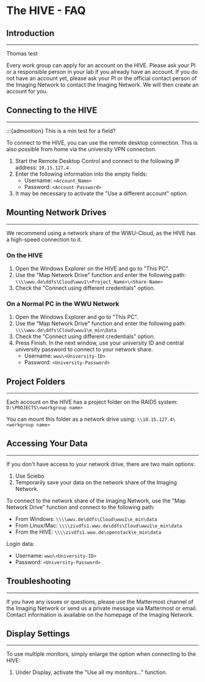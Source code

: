 # The HIVE - FAQ

## Introduction
---------------
Thomas test

Every work group can apply for an account on the HIVE. Please ask your PI or a responsible person in your lab if you already have an account. If you do not have an account yet, please ask your PI or the official contact person of the Imaging Network to contact the Imaging Network. We will then create an account for you.

## Connecting to the HIVE
-------------------------

:::{admonition} This is a min test for a field?

To connect to the HIVE, you can use the remote desktop connection. This is also possible from home via the university VPN connection.

1. Start the Remote Desktop Control and connect to the following IP address: `10.15.127.4`
2. Enter the following information into the empty fields:
	* Username: `<Account_Name>`
	* Password: `<Account-Password>`
3. It may be necessary to activate the "Use a different account" option.

## Mounting Network Drives
---------------------------

We recommend using a network share of the WWU-Cloud, as the HIVE has a high-speed connection to it.

### On the HIVE

1. Open the Windows Explorer on the HIVE and go to "This PC".
2. Use the "Map Network Drive" function and enter the following path: `\\\\wwu.de\ddfs\Cloud\wwu1\<Project_Name>\<Share-Name>`
3. Check the "Connect using different credentials" option.

### On a Normal PC in the WWU Network

1. Open the Windows Explorer and go to "This PC".
2. Use the "Map Network Drive" function and enter the following path: `\\\\wwu.de\ddfs\Cloud\wwu1\e_min\Data`
3. Check the "Connect using different credentials" option.
4. Press Finish. In the next window, use your university ID and central university password to connect to your network share.
	* Username: `wwu\<University-ID>`
	* Password: `<University-Password>`

## Project Folders
--------------------

Each account on the HIVE has a project folder on the RAID5 system: `D:\PROJECTS\<workgroup name>`

You can mount this folder as a network drive using: `\\10.15.127.4\<workgroup name>`

## Accessing Your Data
----------------------

If you don't have access to your network drive, there are two main options:

1. Use Sciebo
2. Temporarily save your data on the network share of the Imaging Network.

To connect to the network share of the Imaging Network, use the "Map Network Drive" function and connect to the following path:

* From Windows: `\\\\wwu.de\ddfs\Cloud\wwu1\e_min\data`
* From Linux/Mac: `\\\\zivdfs1.wwu.de\ddfs\Cloud\wwu1\e_min\data`
* From the HIVE: `\\\\zivdfs1.wwu.de\openstack\e_min\data`

Login data:
* Username: `wwu\<University-ID>`
* Password: `<University-Password>`

## Troubleshooting
------------------

If you have any issues or questions, please use the Mattermost channel of the Imaging Network or send us a private message via Mattermost or email. Contact information is available on the homepage of the Imaging Network.

## Display Settings
-------------------

To use multiple monitors, simply enlarge the option when connecting to the HIVE:

1. Under Display, activate the "Use all my monitors..." function.
